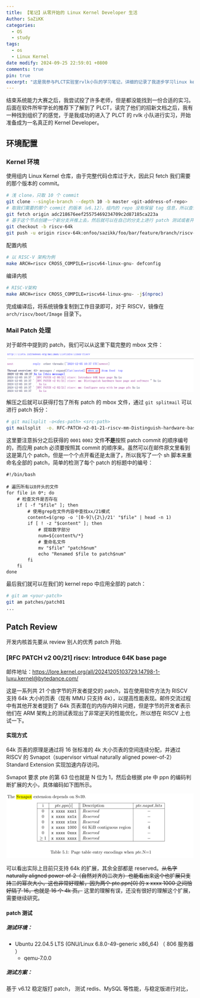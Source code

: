 ```yaml
---
title: 【笔记】从零开始的 Linux Kernel Developer 生活
Author: SaZiKK
categories:
  - OS
  - study
tags:
  - os
  - Linux Kernel
date modify: 2024-09-25 22:59:01 +0800
comments: true
pin: true
excerpt: "这是我参与PLCT实验室rvlk小队的学习笔记，详细的记录了我逐步学习linux kernel的过程"
---
```


结束系统能力大赛之后，我尝试投了许多老师，但是都没能找到一份合适的实习。后面在软件所牢学长的推荐下了解到了 PLCT，读完了他们的招新文档之后，我有一种找到组织了的感觉，于是我成功的进入了 PLCT 的 rvlk 小队进行实习，开始准备成为一名真正的 Kernel Developer。

## 环境配置

### Kernel 环境

使用组内 Linux Kernel 仓库，由于完整代码仓库过于大，因此只 fetch 我们需要的那个版本的 commit。

```bash
# 浅 clone，只取 10 个 commit
git clone --single-branch --depth 10 -b master <git-address-of-repo>
# 取我们需要的那个 commit 的版本（v6.12），组内的 repo 没有保留 tag 信息，所以查询了 commit 号
git fetch origin adc218676eef25575469234709c2d87185ca223a
# 基于这个节点创建一个新分支并推上去，然后就可以在自己的分支上进行 patch 测试或者开发了
git checkout -b riscv-64k
git push -u origin riscv-64k:onfoo/sazikk/foo/bar/feature/branch/riscv-64k
```

配置内核

```bash
# 以 RISC-V 架构为例
make ARCH=riscv CROSS_COMPILE=riscv64-linux-gnu- defconfig
```

编译内核

```bash
# RISC-V架构
make ARCH=riscv CROSS_COMPILE=riscv64-linux-gnu- -j$(nproc)
```

完成编译后，将系统镜像复制到工作目录即可，对于 RISCV，镜像在 `arch/riscv/boot/Image` 目录下。

### Mail Patch 处理

对于邮件中提到的 patch，我们可以从这里下载完整的 mbox 文件：

![mbox](../assets/figures/linux-kernel/mbox.png)

解压之后就可以获得打包了所有 patch 的 mbox 文件，通过 `git splitmail` 可以进行 patch 拆分：

```bash
# git mailsplit -o<des-path> <src-path>
git mailsplit  -o. RFC-PATCH-v2-01-21-riscv-mm-Distinguish-hardware-base-page-and-software-base-page.mbox
```

这里要注意拆分之后获得的 `0001` `0002` 文件**不是**按照 patch commit 的顺序编号的，而应用 patch 必须要按照其 commit 的顺序来。虽然可以在邮件原文里看到这是第几个 patch，但是一个个点开看还是太唐了，所以我写了一个 sh 脚本来重命名全部的 patch，简单的检测了每个 patch 的标题中的编号：

```shell
#!/bin/bash

# 遍历所有以0开头的文件
for file in 0*; do
    # 检查文件是否存在
    if [ -f "$file" ]; then
        # 使用grep在文件内容中查找xx/21模式
        content=$(grep -o '[0-9]\{2\}/21' "$file" | head -n 1)
        if [ ! -z "$content" ]; then
            # 提取数字部分
            num=${content%/*}
            # 重命名文件
            mv "$file" "patch$num"
            echo "Renamed $file to patch$num"
        fi
    fi
done
```

最后我们就可以在我们的 kernel repo 中应用全部的 patch：

```bash
# git am <your-patch>
git am patches/patch01
...
```

## Patch Review

开发内核首先要从 review 别人的优秀 patch 开始.

### [RFC PATCH v2 00/21] riscv: Introduce 64K base page

邮件地址：https://lore.kernel.org/all/20241205103729.14798-1-luxu.kernel@bytedance.com/

这是一系列共 21 个由字节的开发者提交的 patch，旨在使用软件方法为 RISCV 支持 64k 大小的页表（现有 MMU 只支持 4k），以提高性能表现。邮件交流过程中有其他开发者提到了 64k 页表潜在的内存内碎片问题，但是字节的开发者表示他们在 ARM 架构上的测试表现出了非常逆天的性能优化，所以想在 RISCV 上也试一下。

#### 实现方式

64k 页表的原理是通过将 16 张标准的 4k 大小页表的空间连续分配，并通过 RISCV 的 Svnapot（supervisor virtual naturally aligned power-of-2） Standard Extension 实现加速内存访问。

Svnapot 要求 pte 的第 63 位也就是 N 位为 1，然后会根据 pte 中 ppn 的编码判断扩展的大小，具体编码如下图所示。

![Svnapot](../assets/figures/linux-kernel/svnapot.png)

可以看出实际上目前只支持 64k 的扩展，其余全部都是 reserved。~~从名字 naturally aligned power-of-2（自然对齐的二次方）也能看出来这个也扩展只支持二的幂次大小，这也非常好理解，因为两个 pte.ppn[0] 的 x xxxx 1000 之间恰好隔了 16，也就是 16 个 4k 页。~~ 这里的理解有误，还没有很好的理解这个扩展，需要继续研究。

#### patch 测试
##### 测试环境：
- Ubuntu 22.04.5 LTS (GNU/Linux 6.8.0-49-generic x86_64) （ 806 服务器 ）
  - qemu-7.0.0
##### 测试方案：
基于 v6.12 稳定版打 patch， 测试 redis、MySQL 等性能，与稳定版进行对比，

